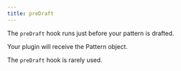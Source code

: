 ```yaml
---
title: preDraft
---
```


The `preDraft` hook runs just before your pattern is drafted.

Your plugin will receive the Pattern object. 

<Note>

The `preDraft` hook is rarely used.

</Note>

